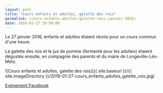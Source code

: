```yaml
---
layout: post
title: "Cours enfants et adultes, galette des rois"
permalink: /cours-enfants-adultes-galette-rois-janvier-2016/
date: 2016-01-27 19:50:00
---
```

Le 27 janvier 2016, enfants et adultes étaient réunis pour un cours commun d'une heure.

La galette des rois et le jus de pomme (fermenté pour les adultes) étaient dégustés ensuite, en compagnie des parents et du maire de Longeville-Lès-Metz.

![Cours enfants et adultes, galette des rois]({{ site.baseurl }}/{{ site.imageDirectory }}/2016-01-27-cours_enfants_adultes_galette_rois.jpg)

[Evénement Facebook](https://www.facebook.com/events/569705796526906)
